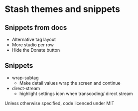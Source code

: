 # Stash themes and snippets

## Snippets from docs
- Alternative tag layout
- More studio per row
- Hide the Donate button

## Snippets
- wrap-subtag
  - Make detail values wrap the screen and continue
- direct-stream
  - highlight settings icon when transcoding/ direct stream

Unless otherwise specified, code licenced under MIT